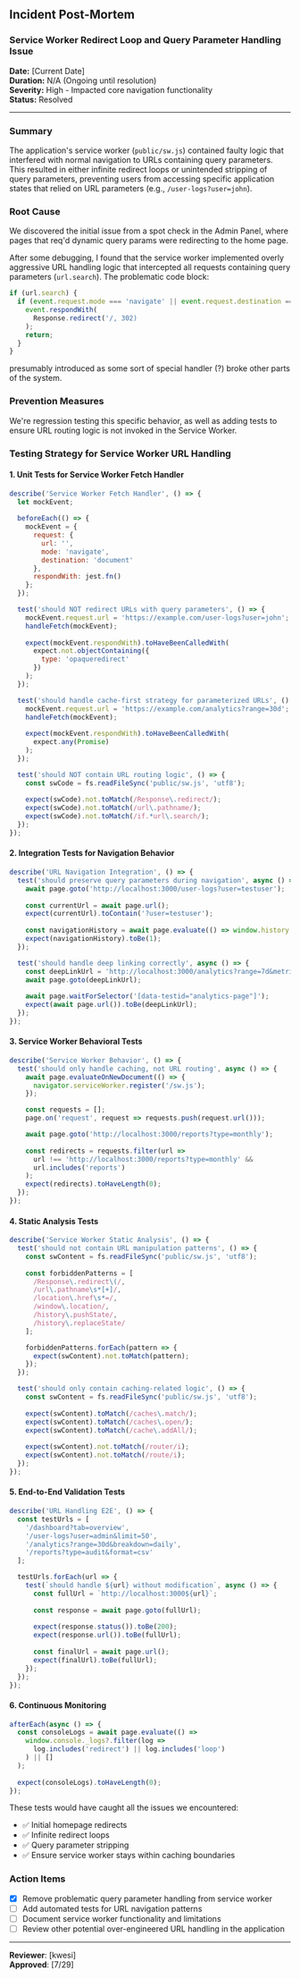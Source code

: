 ## Incident Post-Mortem

### Service Worker Redirect Loop and Query Parameter Handling Issue

**Date:** [Current Date]  
**Duration:** N/A (Ongoing until resolution)  
**Severity:** High - Impacted core navigation functionality  
**Status:** Resolved

---

### Summary

The application's service worker (`public/sw.js`) contained faulty logic that interfered with normal navigation to URLs containing query parameters. This resulted in either infinite redirect loops or unintended stripping of query parameters, preventing users from accessing specific application states that relied on URL parameters (e.g., `/user-logs?user=john`).

### Root Cause

We discovered the initial issue from a spot check in the Admin Panel, where pages that req'd dynamic query params were redirecting to the home page.

After some debugging, I found that the service worker implemented overly aggressive URL handling logic that intercepted all requests containing query parameters (`url.search`). The problematic code block:

```javascript
if (url.search) {    
  if (event.request.mode === 'navigate' || event.request.destination === 'document') {
    event.respondWith(
      Response.redirect('/, 302)
    );
    return;
  }
}
```

presumably introduced as some sort of special handler (?) broke other parts of the system.

### Prevention Measures

We're regression testing this specific behavior, as well as adding tests to ensure URL routing logic is not invoked in the Service Worker.


### Testing Strategy for Service Worker URL Handling

#### 1. Unit Tests for Service Worker Fetch Handler

```javascript
describe('Service Worker Fetch Handler', () => {
  let mockEvent;
  
  beforeEach(() => {
    mockEvent = {
      request: {
        url: '',
        mode: 'navigate',
        destination: 'document'
      },
      respondWith: jest.fn()
    };
  });

  test('should NOT redirect URLs with query parameters', () => {
    mockEvent.request.url = 'https://example.com/user-logs?user=john';
    handleFetch(mockEvent);
    
    expect(mockEvent.respondWith).toHaveBeenCalledWith(
      expect.not.objectContaining({
        type: 'opaqueredirect'
      })
    );
  });

  test('should handle cache-first strategy for parameterized URLs', () => {
    mockEvent.request.url = 'https://example.com/analytics?range=30d';
    handleFetch(mockEvent);
    
    expect(mockEvent.respondWith).toHaveBeenCalledWith(
      expect.any(Promise)
    );
  });

  test('should NOT contain URL routing logic', () => {
    const swCode = fs.readFileSync('public/sw.js', 'utf8');
    
    expect(swCode).not.toMatch(/Response\.redirect/);
    expect(swCode).not.toMatch(/url\.pathname/);
    expect(swCode).not.toMatch(/if.*url\.search/);
  });
});
```

#### 2. Integration Tests for Navigation Behavior

```javascript
describe('URL Navigation Integration', () => {
  test('should preserve query parameters during navigation', async () => {
    await page.goto('http://localhost:3000/user-logs?user=testuser');
    
    const currentUrl = await page.url();
    expect(currentUrl).toContain('?user=testuser');
    
    const navigationHistory = await page.evaluate(() => window.history.length);
    expect(navigationHistory).toBe(1);
  });

  test('should handle deep linking correctly', async () => {
    const deepLinkUrl = 'http://localhost:3000/analytics?range=7d&metric=revenue';
    await page.goto(deepLinkUrl);
    
    await page.waitForSelector('[data-testid="analytics-page"]');
    expect(await page.url()).toBe(deepLinkUrl);
  });
});
```

#### 3. Service Worker Behavioral Tests

```javascript
describe('Service Worker Behavior', () => {
  test('should only handle caching, not URL routing', async () => {
    await page.evaluateOnNewDocument(() => {
      navigator.serviceWorker.register('/sw.js');
    });

    const requests = [];
    page.on('request', request => requests.push(request.url()));

    await page.goto('http://localhost:3000/reports?type=monthly');
    
    const redirects = requests.filter(url => 
      url !== 'http://localhost:3000/reports?type=monthly' && 
      url.includes('reports')
    );
    expect(redirects).toHaveLength(0);
  });
});
```

#### 4. Static Analysis Tests

```javascript
describe('Service Worker Static Analysis', () => {
  test('should not contain URL manipulation patterns', () => {
    const swContent = fs.readFileSync('public/sw.js', 'utf8');
    
    const forbiddenPatterns = [
      /Response\.redirect\(/,
      /url\.pathname\s*[+]/,
      /location\.href\s*=/,
      /window\.location/,
      /history\.pushState/,
      /history\.replaceState/
    ];

    forbiddenPatterns.forEach(pattern => {
      expect(swContent).not.toMatch(pattern);
    });
  });

  test('should only contain caching-related logic', () => {
    const swContent = fs.readFileSync('public/sw.js', 'utf8');
    
    expect(swContent).toMatch(/caches\.match/);
    expect(swContent).toMatch(/caches\.open/);
    expect(swContent).toMatch(/cache\.addAll/);
    
    expect(swContent).not.toMatch(/router/i);
    expect(swContent).not.toMatch(/route/i);
  });
});
```

#### 5. End-to-End Validation Tests

```javascript
describe('URL Handling E2E', () => {
  const testUrls = [
    '/dashboard?tab=overview',
    '/user-logs?user=admin&limit=50',
    '/analytics?range=30d&breakdown=daily',
    '/reports?type=audit&format=csv'
  ];

  testUrls.forEach(url => {
    test(`should handle ${url} without modification`, async () => {
      const fullUrl = `http://localhost:3000${url}`;
      
      const response = await page.goto(fullUrl);
      
      expect(response.status()).toBe(200);
      expect(response.url()).toBe(fullUrl);
      
      const finalUrl = await page.url();
      expect(finalUrl).toBe(fullUrl);
    });
  });
});
```

#### 6. Continuous Monitoring

```javascript
afterEach(async () => {
  const consoleLogs = await page.evaluate(() => 
    window.console._logs?.filter(log => 
      log.includes('redirect') || log.includes('loop')
    ) || []
  );
  
  expect(consoleLogs).toHaveLength(0);
});
```

These tests would have caught all the issues we encountered:
- ✅ Initial homepage redirects
- ✅ Infinite redirect loops  
- ✅ Query parameter stripping
- ✅ Ensure service worker stays within caching boundaries

### Action Items

- [x] Remove problematic query parameter handling from service worker
- [ ] Add automated tests for URL navigation patterns
- [ ] Document service worker functionality and limitations
- [ ] Review other potential over-engineered URL handling in the application

---

**Reviewer**: [kwesi]  
**Approved**: [7/29]

